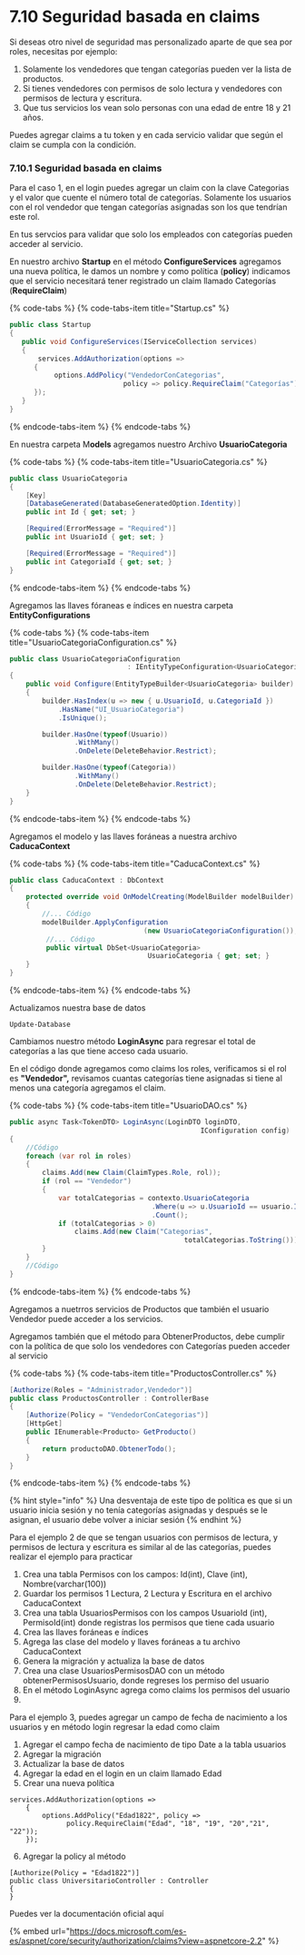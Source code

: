 # 7.10 Seguridad basada en claims

Si deseas otro nivel de seguridad mas personalizado aparte de que sea por roles, necesitas por ejemplo:

1. Solamente los vendedores que tengan categorías pueden ver la lista de productos.
2. Si tienes vendedores con permisos de solo lectura y vendedores con permisos de lectura y escritura.
3. Que tus servicios los vean solo personas con una edad de entre 18 y 21 años.

Puedes agregar claims a tu token y en cada servicio validar que según el claim se cumpla con la condición. 

### 7.10.1 Seguridad basada en claims

Para el caso 1, en el login puedes agregar un claim con la clave Categorias y el valor que cuente el número total de categorías.  Solamente los usuarios con el rol vendedor que tengan categorías asignadas son los que tendrían este rol.

En tus servcios para validar que solo los empleados con categorías pueden acceder al servicio.

En nuestro archivo **Startup**  en el método **ConfigureServices** agregamos una nueva política, le damos un nombre y como política \(**policy**\) indicamos que el servicio necesitará tener registrado un claim llamado Categorías \(**RequireClaim**\)

{% code-tabs %}
{% code-tabs-item title="Startup.cs" %}
```csharp
public class Startup
{
   public void ConfigureServices(IServiceCollection services)
   {
       services.AddAuthorization(options =>
      {
           options.AddPolicy("VendedorConCategorias", 
                            policy => policy.RequireClaim("Categorías"));
      }); 
   }
}
```
{% endcode-tabs-item %}
{% endcode-tabs %}

En nuestra carpeta M**odels** agregamos nuestro Archivo **UsuarioCategoria**

{% code-tabs %}
{% code-tabs-item title="UsuarioCategoria.cs" %}
```csharp
public class UsuarioCategoria
{
    [Key]
    [DatabaseGenerated(DatabaseGeneratedOption.Identity)]
    public int Id { get; set; }

    [Required(ErrorMessage = "Required")]
    public int UsuarioId { get; set; }

    [Required(ErrorMessage = "Required")]
    public int CategoriaId { get; set; }
}
```
{% endcode-tabs-item %}
{% endcode-tabs %}

Agregamos las llaves fóraneas e índices en nuestra carpeta **EntityConfigurations**

{% code-tabs %}
{% code-tabs-item title="UsuarioCategoriaConfiguration.cs" %}
```csharp
public class UsuarioCategoriaConfiguration
                             : IEntityTypeConfiguration<UsuarioCategoria>
{
    public void Configure(EntityTypeBuilder<UsuarioCategoria> builder)
    {
        builder.HasIndex(u => new { u.UsuarioId, u.CategoriaId })
            .HasName("UI_UsuarioCategoria")
            .IsUnique();

        builder.HasOne(typeof(Usuario))
                .WithMany()
                .OnDelete(DeleteBehavior.Restrict);

        builder.HasOne(typeof(Categoria))
                .WithMany()
                .OnDelete(DeleteBehavior.Restrict);
    }
}
```
{% endcode-tabs-item %}
{% endcode-tabs %}

Agregamos el modelo y las llaves foráneas a nuestra archivo **CaducaContext**

{% code-tabs %}
{% code-tabs-item title="CaducaContext.cs" %}
```csharp
public class CaducaContext : DbContext
{
    protected override void OnModelCreating(ModelBuilder modelBuilder)
    {
        //... Código
        modelBuilder.ApplyConfiguration
                                 (new UsuarioCategoriaConfiguration());
         //... Código
         public virtual DbSet<UsuarioCategoria> 
                                  UsuarioCategoria { get; set; }
    }
}
```
{% endcode-tabs-item %}
{% endcode-tabs %}

Actualizamos nuestra base de datos

```text
Update-Database
```

Cambiamos nuestro método **LoginAsync** para regresar el total de categorías a las que tiene acceso cada usuario. 

En el código donde agregamos como claims los roles, verificamos si el rol es **"Vendedor",** revisamos cuantas categorías tiene asignadas si tiene al menos una categoría agregamos el claim.

{% code-tabs %}
{% code-tabs-item title="UsuarioDAO.cs" %}
```csharp
public async Task<TokenDTO> LoginAsync(LoginDTO loginDTO,
                                               IConfiguration config)
{
    //Código
    foreach (var rol in roles)
    {
        claims.Add(new Claim(ClaimTypes.Role, rol));
        if (rol == "Vendedor")
        {
            var totalCategorias = contexto.UsuarioCategoria
                                   .Where(u => u.UsuarioId == usuario.Id)
                                   .Count();
            if (totalCategorias > 0)
                claims.Add(new Claim("Categorias", 
                                           totalCategorias.ToString()));
        }
    }
    //Código       
}
```
{% endcode-tabs-item %}
{% endcode-tabs %}

Agregamos a nuetrros servicios de Productos que también el usuario Vendedor puede acceder a los servicios.

Agregamos también que el método para ObtenerProductos, debe cumplir con la política de que solo los vendedores con Categorías pueden acceder al servicio

{% code-tabs %}
{% code-tabs-item title="ProductosController.cs" %}
```csharp
[Authorize(Roles = "Administrador,Vendedor")]
public class ProductosController : ControllerBase
{
    [Authorize(Policy = "VendedorConCategorias")]
    [HttpGet]
    public IEnumerable<Producto> GetProducto()
    {
        return productoDAO.ObtenerTodo();
    }
}
```
{% endcode-tabs-item %}
{% endcode-tabs %}

{% hint style="info" %}
Una desventaja de este tipo de política es que si un usuario inicia sesión y no tenía categorías asignadas y después se le asignan, el usuario debe volver a iniciar sesión
{% endhint %}

Para el ejemplo 2 de que se tengan usuarios con permisos de lectura, y permisos de lectura y escritura es similar al de las categorías, puedes realizar el ejemplo para practicar

1. Crea una tabla Permisos con los campos: Id\(int\), Clave \(int\), Nombre\(varchar\(100\)\) 
2. Guardar los permisos 1 Lectura, 2 Lectura y Escritura en el archivo CaducaContext
3. Crea una tabla UsuariosPermisos con los campos UsuarioId \(int\), PermisoId\(int\) donde registras los permisos que tiene cada usuario
4. Crea las llaves foráneas e índices
5. Agrega las clase del modelo y llaves foráneas a tu archivo CaducaContext
6. Genera la migración y actualiza la base de datos
7. Crea una clase UsuariosPermisosDAO con un método obtenerPermisosUsuario, donde regreses los permiso del usuario
8. En el método LoginAsync agrega como claims los permisos del usuario
9. 
Para el ejemplo 3, puedes agregar un campo de fecha de nacimiento a los usuarios y en método login regresar la edad como claim

1. Agregar el campo fecha de nacimiento de tipo Date a la tabla usuarios
2. Agregar la migración
3. Actualizar la base de datos
4. Agregar la edad en el login en un claim llamado Edad
5. Crear una nueva política

```text
services.AddAuthorization(options =>
    {
        options.AddPolicy("Edad1822", policy =>
              policy.RequireClaim("Edad", "18", "19", "20","21", "22"));
    });
```

6. Agregar la policy al método

```text
[Authorize(Policy = "Edad1822")]
public class UniversitarioController : Controller
{
}
```

Puedes ver la documentación oficial aquí

{% embed url="https://docs.microsoft.com/es-es/aspnet/core/security/authorization/claims?view=aspnetcore-2.2" %}



